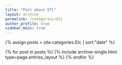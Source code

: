 ```yaml
---
title: "Post about ETC"
layout: archive
permalink: /categories/Etc
author_profile: true
sidebar_main: true
---
```


{% assign posts = site.categories.Etc | sort:"date" %}

{% for post in posts %}
  {% include archive-single.html type=page.entries_layout %}
{% endfor %}

